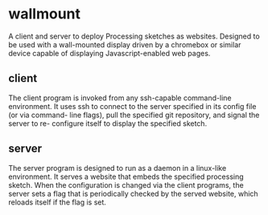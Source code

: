 # wallmount
A client and server to deploy Processing sketches as websites. Designed to be
used with a wall-mounted display driven by a chromebox or similar device capable
of displaying Javascript-enabled web pages.

## client
The client program is invoked from any ssh-capable command-line environment. It
uses ssh to connect to the server specified in its config file (or via command-
line flags), pull the specified git repository, and signal the server to re-
configure itself to display the specified sketch.

## server
The server program is designed to run as a daemon in a linux-like environment.
It serves a website that embeds the specified processing sketch. When the
configuration is changed via the client programs, the server sets a flag that is
periodically checked by the served website, which reloads itself if the flag is
set.
